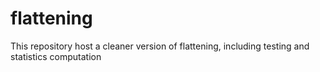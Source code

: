 # flattening
This repository host a cleaner version of flattening, including testing and statistics computation
